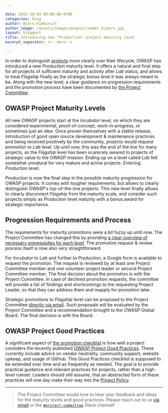 ```yaml
---

date: 2022-10-03 00:00:00-0700
categories: blog
author: Björn Kimminich
author_image: /assets/images/people/leader_bjoern.jpg
layout: blogpost
title: Introducing new "Production" project maturity level
excerpt_separator: <!--more-->

---
```


In order to distinguish [projects](https://owasp.org/projects/) more clearly over their lifecycle, OWASP has introduced a new _Production_ maturity level. It offers a natural and final step for all projects of sufficient maturity and activity after _Lab_ status, and allows to treat _Flagship_ finally as the strategic bonus level it was always meant to be. Along with the new level, a clear guidance on progression requirements and the promotion process have been documented by [the Project Committee](https://owasp.org/www-committee-project/).    

<!--more-->

## OWASP Project Maturity Levels

All new OWASP projects start at the _Incubator_ level, on which they are considered experimental, proof-of-concept, work-in-progress, or sometimes just an idea. Once proven themselves with a stable release, introduction of good open source development & maintenance practices and being received positively by the community, projects would request promotion to _Lab_ level. Up until now, this was the end of the line for many projects, as the _Flagship_ level has been scarecely awared to projects of strategic value to the OWASP mission. Ending up on a level called _Lab_ felt somewhat unnatural for very mature and active projects. Entering: _Production_ level.

<p>
    <span class="fa-stack fa-2x">
        <i class="fas fa-circle fa-stack-2x" style="color:#53AAE5"></i>
        <i class="fas fa-egg fa-stack-1x fa-inverse"></i>
    </span>
    <span class="fa-stack fa-2x">
        <i class="fas fa-circle fa-stack-2x" style="color:#FFA500"></i>
        <i class="fas fa-flask fa-stack-1x fa-inverse"></i>
    </span>
    <span class="fa-stack fa-2x">
        <i class="fas fa-circle fa-stack-2x" style="color:#800080"></i>
        <i class="fas fa-city fa-stack-1x fa-inverse"></i>
    </span>
    <span class="fa-stack fa-2x">
        <i class="fas fa-circle fa-stack-2x" style="color:#38a047"></i>
        <i class="fas fa-flag fa-stack-1x fa-inverse"></i>
    </span>
</p>

_Production_ is now the final step in the possible maturity progression for OWASP projects. It comes with tougher requirements, but allows to clearly distinguish OWASP's top-of-the-line projects. This new level finally allows to clearly disconnect _Flagship_ from the maturity scale, and consider such projects simply as _Production_ level maturity with a bonus award for strategic importance.        

## Progression Requirements and Process

The requirements for maturity promotions were a bit fuzzy up until now. The Project Committee has changed this by providing [a clear overview of necessary prerequisites for each level](https://owasp.org/www-committee-project/#div-promotions). The promotion request & review process itself is now also very straightforward.

<p>
    <i class="fas fa-egg fa-2x" style="color:#53AAE5"></i>
    <i class="fas fa-arrow-right fa-2x"></i>
    <i class="fas fa-flask fa-2x" style="color:#FFA500"></i>
    <i class="fas fa-arrow-right fa-2x"></i>
    <i class="fas fa-city fa-2x" style="color:#800080"></i>
</p>

For _Incubator_ to _Lab_ and further to _Production_, a Google form is available to request the promotion. The request is reviewed by at least one Project Committee member and one volunteer project leader or second Project Committee member. The final decision about the promotion is with the Project Committee. In case of declined promotion requests, the committee will provide a list of findings and shortcomings to the requesting Project Leader, so that they can address them and reapply for promotion later.

<p>
    <i class="fas fa-award fa-2x"></i>
    <i class="fas fa-arrow-right fa-2x"></i>
    <i class="fas fa-flag fa-2x" style="color:#38a047"></i>
</p>

Strategic promotions to _Flagship_ level can be proposed to the Project Committee [directly via email](mailto:project-committee@owasp.org). Such proposals will be evaluated by the Project Committee and a recommendation brought to the OWASP Global Board. The final decision is with the Board.

## OWASP Project Good Practices

A significant aspect of [the promotion checklist](https://owasp.org/www-committee-project/#div-promotions) is how well a project considers the recently published [OWASP Project Good Practices](https://owasp.org/www-committee-project/#div-practice). These currently include advice on vendor neutrality, community support, website upkeep, and usage of GitHub. This Good Practices checklist is supposed to be extended over time and as frequently as needed. The goal is to provide practical guidance and relevant practices for projects, rather than a high-level ruleset. Leaders should still assume, that an abstracted form of these practices will one day make their way into the [Project Policy](https://owasp.org/www-policy/operational/projects).

---

> The Project Committee would love to hear your feedback and ideas for the maturity levels and good practices. Please reach out to us [via email](mailto:project-committee@owasp.org) or the [`#project-committee`](https://owasp.slack.com/archives/C01930CGW23) Slack channel!  
